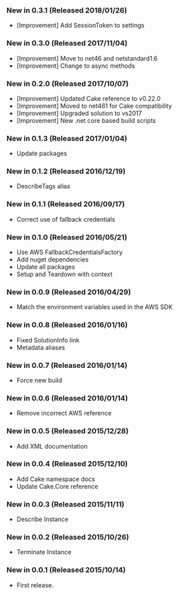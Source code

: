 ### New in 0.3.1 (Released 2018/01/26)
* [Improvement] Add SessionToken to settings

### New in 0.3.0 (Released 2017/11/04)
* [Improvement] Move to net46 and netstandard1.6
* [Improvement] Change to async methods

### New in 0.2.0 (Released 2017/10/07)
* [Improvement] Updated Cake reference to v0.22.0
* [Improvement] Moved to net461 for Cake compatibility
* [Improvement] Upgraded solution to vs2017
* [Improvement] New .net core based build scripts

### New in 0.1.3 (Released 2017/01/04)
* Update packages

### New in 0.1.2 (Released 2016/12/19)
* DescribeTags alias

### New in 0.1.1 (Released 2016/09/17)
* Correct use of fallback credentials

### New in 0.1.0 (Released 2016/05/21)
* Use AWS FallbackCredentialsFactory
* Add nuget dependencies
* Update all packages
* Setup and Teardown with context

### New in 0.0.9 (Released 2016/04/29)
* Match the environment variables used in the AWS SDK

### New in 0.0.8 (Released 2016/01/16)
* Fixed SolutionInfo link
* Metadata aliases

### New in 0.0.7 (Released 2016/01/14)
* Force new build

### New in 0.0.6 (Released 2016/01/14)
* Remove incorrect AWS reference

### New in 0.0.5 (Released 2015/12/28)
* Add XML documentation

### New in 0.0.4 (Released 2015/12/10)
* Add Cake namespace docs
* Update Cake.Core reference

### New in 0.0.3 (Released 2015/11/11)
* Describe Instance

### New in 0.0.2 (Released 2015/10/26)
* Terminate Instance

### New in 0.0.1 (Released 2015/10/14)
* First release.